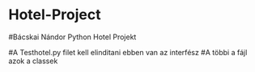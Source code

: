 # Hotel-Project

#Bácskai Nándor Python Hotel Projekt

#A Testhotel.py filet kell elinditani ebben van az interfész
#A többi a fájl azok a classek 
